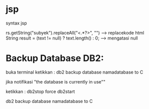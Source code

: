 # jsp
syntax jsp

rs.getString("subyek").replaceAll("<.*?>", "") --> replacekode html \
String result = (text != null) ? text.length() : 0; --> mengatasi null

# Backup Database DB2:
buka terminal
ketikkan :
db2 backup database namadatabase to C

jika notifikasi "the database is currently in use""

ketikkan :
db2stop force
db2start

db2 backup database namadatabase to C
